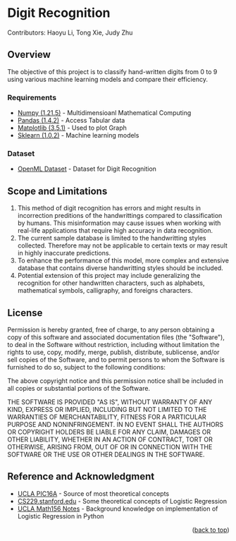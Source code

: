 
# Digit Recognition
Contributors: Haoyu Li, Tong Xie, Judy Zhu



<!-- GETTING STARTED -->
## Overview

The objective of this project is to classify hand-written digits from 0 to 9 using various machine learning models and compare their efficiency.


### Requirements

* [Numpy (1.21.5)](http://www.numpy.org/) - Multidimensioanl Mathematical Computing
* [Pandas (1.4.2)](https://pandas.pydata.org/docs/getting_started/overview.html#) - Access Tabular data
* [Matplotlib (3.5.1)](https://matplotlib.org/contents.html) - Used to plot Graph
* [Sklearn (1.0.2)](https://scikit-learn.org/stable/) - Machine learning models

### Dataset
* [OpenML Dataset](https://www.openml.org/d/554) - Dataset for Digit Recognition













## Scope and Limitations
1. This method of digit recognition has errors and might results in incorrection preditions of the handwrittings compared to classification by humans. This misinformation may cause issues when working with real-life applications that require high accuracy in data recognition.
2. The current sample database is limited to the handwritting styles collected. Therefore may not be applicable to certain texts or may result in highly inaccurate predictions.
3. To enhance the performance of this model, more complex and extensive database that contains diverse handwritting styles should be included. 
4. Potential extension of this project may include generalizing the recognition for other handwritten characters, such as alphabets, mathematical symbols, calligraphy, and foreigns characters.


<!-- LICENSE -->
## License
Permission is hereby granted, free of charge, to any person obtaining a copy of this software and associated documentation files (the "Software"), to deal in the Software without restriction, including without limitation the rights to use, copy, modify, merge, publish, distribute, sublicense, and/or sell copies of the Software, and to permit persons to whom the Software is furnished to do so, subject to the following conditions:

The above copyright notice and this permission notice shall be included in all copies or substantial portions of the Software.

THE SOFTWARE IS PROVIDED "AS IS", WITHOUT WARRANTY OF ANY KIND, EXPRESS OR IMPLIED, INCLUDING BUT NOT LIMITED TO THE WARRANTIES OF MERCHANTABILITY, FITNESS FOR A PARTICULAR PURPOSE AND NONINFRINGEMENT. IN NO EVENT SHALL THE AUTHORS OR COPYRIGHT HOLDERS BE LIABLE FOR ANY CLAIM, DAMAGES OR OTHER LIABILITY, WHETHER IN AN ACTION OF CONTRACT, TORT OR OTHERWISE, ARISING FROM, OUT OF OR IN CONNECTION WITH THE SOFTWARE OR THE USE OR OTHER DEALINGS IN THE SOFTWARE.




<!-- ACKNOWLEDGMENTS -->
## Reference and Acknowledgment

* [UCLA PIC16A](https://sa.ucla.edu/ro/ClassSearch/Results/ClassDetail?subj_area_cd=COMPTNG&crs_catlg_no=0016A+++&class_no=+002++&class_id=157048210&term_cd=22F) - Source of most theoretical concepts
* [CS229.stanford.edu](https://cs229.stanford.edu/) - Some theoretical concepts of Logistic Regression
* [UCLA Math156 Notes](https://github.com/HanbaekLyu/Math156_UCLA_SP21/blob/main/LectureNotes/lecturenote_156.pdf) - Background knowledge on implementation of Logistic Regression in Python

<p align="right">(<a href="#readme-top">back to top</a>)</p>


